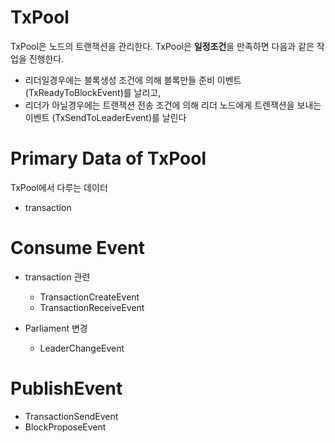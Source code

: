 # TxPool

TxPool은 노드의 트랜잭션을 관리한다. TxPool은 **일정조건**을 만족하면 다음과 같은 작업을 진행한다.

- 리더일경우에는 블록생성 조건에 의해 블록만들 준비 이벤트 (TxReadyToBlockEvent)를 날리고,
- 리더가 아닐경우에는 트랜잭션 전송 조건에 의해 리더 노드에게 트렌잭션을 보내는 이벤트 (TxSendToLeaderEvent)를 날린다

# Primary Data of TxPool

TxPool에서 다루는 데이터

- transaction

# Consume Event

- transaction 관련
    - TransactionCreateEvent
    - TransactionReceiveEvent

- Parliament 변경
    - LeaderChangeEvent

# PublishEvent

- TransactionSendEvent
- BlockProposeEvent